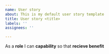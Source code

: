 ```yaml
---
name: User story
about: This is my default user story template
title: User story <title>
labels: ''
assignees: ''

---
```


As a **role** I can **capability** so that **recieve benefit**
